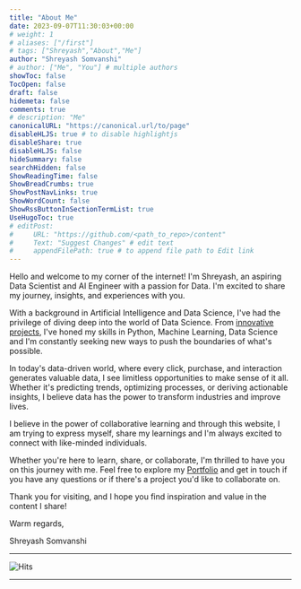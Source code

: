 ```yaml
---
title: "About Me"
date: 2023-09-07T11:30:03+00:00
# weight: 1
# aliases: ["/first"]
# tags: ["Shreyash","About","Me"]
author: "Shreyash Somvanshi"
# author: ["Me", "You"] # multiple authors
showToc: false
TocOpen: false
draft: false
hidemeta: false
comments: true
# description: "Me"
canonicalURL: "https://canonical.url/to/page"
disableHLJS: true # to disable highlightjs
disableShare: true
disableHLJS: false
hideSummary: false
searchHidden: false
ShowReadingTime: false
ShowBreadCrumbs: true
ShowPostNavLinks: true
ShowWordCount: false
ShowRssButtonInSectionTermList: true
UseHugoToc: true
# editPost:
#     URL: "https://github.com/<path_to_repo>/content"
#     Text: "Suggest Changes" # edit text
#     appendFilePath: true # to append file path to Edit link
---
```


Hello and welcome to my corner of the internet! I'm Shreyash, an aspiring Data Scientist and AI Engineer with a passion for Data. I'm excited to share my journey, insights, and experiences with you.

With a background in Artificial Intelligence and Data Science, I've had the privilege of diving deep into the world of Data Science. From [innovative projects](https://shreyashsomvanshi.github.io/projects/), I've honed my skills in Python, Machine Learning, Data Science and I'm constantly seeking new ways to push the boundaries of what's possible.

In today's data-driven world, where every click, purchase, and interaction generates valuable data, I see limitless opportunities to make sense of it all. Whether it's predicting trends, optimizing processes, or deriving actionable insights, I believe data has the power to transform industries and improve lives.

I believe in the power of collaborative learning and through this website, I am trying to express myself, share my learnings and I'm always excited to connect with like-minded individuals.

Whether you're here to learn, share, or collaborate, I'm thrilled to have you on this journey with me. Feel free to explore my [Portfolio](https://shreyashsomvanshi.github.io/) and get in touch if you have any questions or if there's a project you'd like to collaborate on.

Thank you for visiting, and I hope you find inspiration and value in the content I share!


Warm regards,

Shreyash Somvanshi

---

![Hits](https://hits.sh/shreyash.one.svg?label=Site%20Visits&color=db070f&labelColor=0e0d0d)

---
